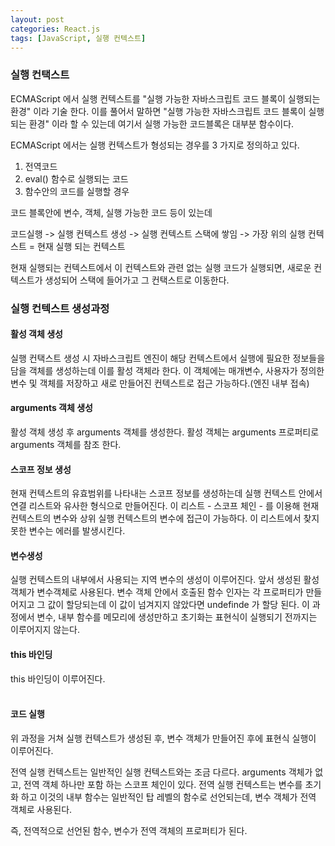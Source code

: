```yaml
---
layout: post
categories: React.js
tags: [JavaScript, 실행 컨텍스트]
---
```


### 실행 컨택스트

ECMAScript 에서 실행 컨텍스트를 "실행 가능한 자바스크립트 코드 블록이 실행되는 환경" 이라 기술 한다.
이를 풀어서 말하면 "실행 가능한 자바스크립트 코드 블록이 실행되는 환경" 이라 할 수 있는데 여기서 실행 가능한 코드블록은 대부분 함수이다.

ECMAScript 에서는 실행 컨텍스트가 형성되는 경우를 3 가지로 정의하고 있다.

1. 전역코드
2. eval() 함수로 실행되는 코드
3. 함수안의 코드를 실행할 경우

코드 블록안에 변수, 객체, 실행 가능한 코드 등이 있는데

코드실행 -> 실행 컨텍스트 생성 -> 실행 컨텍스트 스택에 쌓임 -> 가장 위의 실행 컨텍스트 = 현재 실행 되는 컨텍스트

현재 실행되는 컨텍스트에서 이 컨텍스트와 관련 없는 실행 코드가 실행되면, 새로운 컨텍스트가 생성되어 스택에 들어가고 그 컨택스트로 이동한다.

### 실행 컨텍스트 생성과정

#### 활성 객체 생성

실행 컨택스트 생성 시 자바스크립트 엔진이 해당 컨텍스트에서 실행에 필요한 정보들을 담을 객체를 생성하는데 이를 활성 객체라 한다.
이 객체에는 매개변수, 사용자가 정의한 변수 및 객체를 저장하고 새로 만들어진 컨텍스트로 접근 가능하다.(엔진 내부 접속)

#### arguments 객체 생성

활성 객체 생성 후 arguments 객체를 생성한다. 활성 객체는 arguments 프로퍼티로 arguments 객체를 참조 한다.

#### 스코프 정보 생성

현재 컨텍스트의 유효범위를 나타내는 스코프 정보를 생성하는데 실행 컨텍스트 안에서 연결 리스트와 유사한 형식으로 만들어진다.
이 리스트 - 스코프 체인 - 를 이용해 현재 컨텍스트의 변수와 상위 실행 컨텍스트의 변수에 접근이 가능하다. 이 리스트에서 찾지 못한 변수는 에러를 발생시킨다.

#### 변수생성

실행 컨텍스트의 내부에서 사용되는 지역 변수의 생성이 이루어진다. 앞서 생성된 활성 객체가 변수객체로 사용된다.
변수 객체 안에서 호출된 함수 인자는 각 프로퍼티가 만들어지고 그 값이 할당되는데 이 값이 넘겨지지 않았다면 undefinde 가 할당 된다.
이 과정에서 변수, 내부 함수를 메모리에 생성만하고 초기화는 표현식이 실행되기 전까지는 이루어지지 않는다.

#### this 바인딩

this 바인딩이 이루어진다.
<br/>
<br/>

#### 코드 실행

위 과정을 거쳐 실행 컨텍스트가 생성된 후, 변수 객체가 만들어진 후에 표현식 실행이 이루어진다.

전역 실행 컨텍스트는 일반적인 실행 컨텍스트와는 조금 다르다. arguments 객체가 없고, 전역 객체 하나만 포함 하는 스코프 체인이 있다. 전역 실행 컨텍스트는 변수를 초기화 하고 이것의 내부 함수는 일반적인 탑 레벨의 함수로 선언되는데, 변수 객체가 전역 객체로 사용된다.

즉, 전역적으로 선언된 함수, 변수가 전역 객체의 프로퍼티가 된다.
